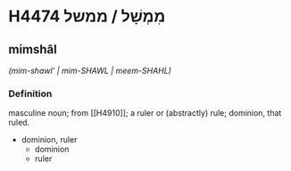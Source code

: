 # H4474 מִמְשָׁל / ממשל

## mimshâl

_(mim-shawl' | mim-SHAWL | meem-SHAHL)_

### Definition

masculine noun; from [[H4910]]; a ruler or (abstractly) rule; dominion, that ruled.

- dominion, ruler
    - dominion
    - ruler

